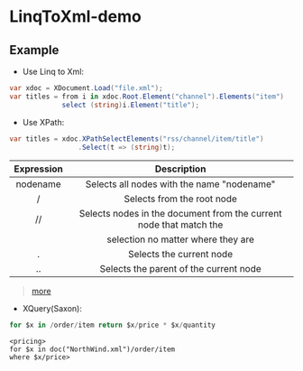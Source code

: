 # LinqToXml-demo
Example
------
* Use Linq to Xml:
```C#
var xdoc = XDocument.Load("file.xml");
var titles = from i in xdoc.Root.Element("channel").Elements("item")
             select (string)i.Element("title");
```

* Use XPath:
```C#
var titles = xdoc.XPathSelectElements("rss/channel/item/title")
                 .Select(t => (string)t);
```

| Expression   | Description                                                          |
|:------------:|:--------------------------------------------------------------------:|
| nodename     | Selects all nodes with the name "nodename"                           |
| /            | Selects from the root node                                           |
| //           | Selects nodes in the document from the current node that match the   |
|              |   selection no matter where they are                                 |
| .            | Selects the current node                                             |
| ..           | Selects the parent of the current node                               |

> [more](https://www.w3schools.com/xml/xpath_syntax.asp)

* XQuery(Saxon):
```C#
for $x in /order/item return $x/price * $x/quantity
```
```
<pricing>
for $x in doc("NorthWind.xml")/order/item
where $x/price>
```
